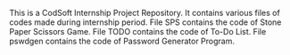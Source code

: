 This is a CodSoft Internship Project Repository.
It contains various files of codes made during internship period.
File SPS contains the code of Stone Paper Scissors Game.
File TODO contains the code of To-Do List.
File pswdgen contains the code of Password Generator Program.
